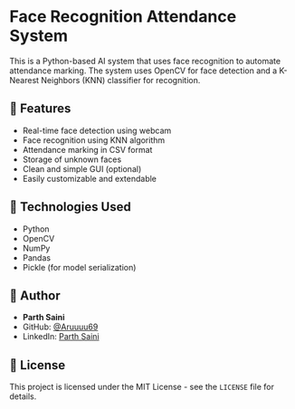# Face Recognition Attendance System

This is a Python-based AI system that uses face recognition to automate attendance marking. The system uses OpenCV for face detection and a K-Nearest Neighbors (KNN) classifier for recognition.

## 📌 Features

- Real-time face detection using webcam
- Face recognition using KNN algorithm
- Attendance marking in CSV format
- Storage of unknown faces
- Clean and simple GUI (optional)
- Easily customizable and extendable

## 🔧 Technologies Used

- Python
- OpenCV
- NumPy
- Pandas
- Pickle (for model serialization)



## 👤 Author

- **Parth Saini**
- GitHub: [@Aruuuu69](https://github.com/Aruuuu69)
- LinkedIn: [Parth Saini](https://www.linkedin.com/parth-saini-0664b4)

## 📄 License

This project is licensed under the MIT License - see the `LICENSE` file for details.


